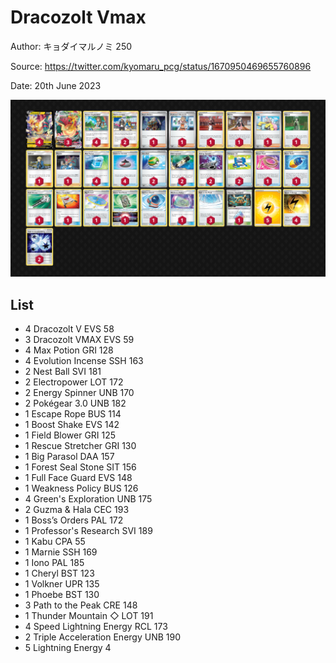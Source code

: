 # Dracozolt Vmax

Author: キョダイマルノミ 250

Source: <https://twitter.com/kyomaru_pcg/status/1670950469655760896>

Date: 20th June 2023

![decklist](../../images/PAL/Dracozolt%20Vmax/2-%20Dracozolt%20Vmax.png)

## List

* 4 Dracozolt V EVS 58
* 3 Dracozolt VMAX EVS 59
* 4 Max Potion GRI 128
* 4 Evolution Incense SSH 163
* 2 Nest Ball SVI 181
* 2 Electropower LOT 172
* 2 Energy Spinner UNB 170
* 2 Pokégear 3.0 UNB 182
* 1 Escape Rope BUS 114
* 1 Boost Shake EVS 142
* 1 Field Blower GRI 125
* 1 Rescue Stretcher GRI 130
* 1 Big Parasol DAA 157
* 1 Forest Seal Stone SIT 156
* 1 Full Face Guard EVS 148
* 1 Weakness Policy BUS 126
* 4 Green's Exploration UNB 175
* 2 Guzma & Hala CEC 193
* 1 Boss’s Orders PAL 172
* 1 Professor's Research SVI 189
* 1 Kabu CPA 55
* 1 Marnie SSH 169
* 1 Iono PAL 185
* 1 Cheryl BST 123
* 1 Volkner UPR 135
* 1 Phoebe BST 130
* 3 Path to the Peak CRE 148
* 1 Thunder Mountain ◇ LOT 191
* 4 Speed Lightning Energy RCL 173
* 2 Triple Acceleration Energy UNB 190
* 5 Lightning Energy 4
